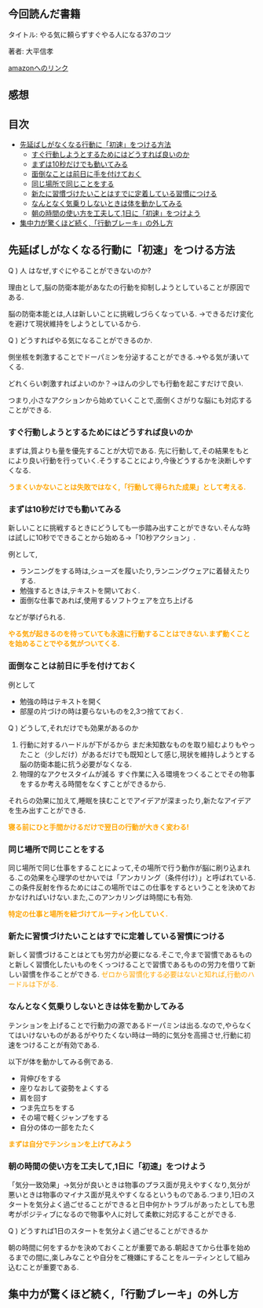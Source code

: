 ## 今回読んだ書籍<!-- omit in toc -->
タイトル: やる気に頼らずすぐやる人になる37のコツ

著者: 大平信孝

[amazonへのリンク](https://amzn.asia/d/emLHTKW)

## 感想<!-- omit in toc -->



## 目次 <!-- omit in toc -->


- [先延ばしがなくなる行動に「初速」をつける方法](#先延ばしがなくなる行動に初速をつける方法)
  - [すぐ行動しようとするためにはどうすれば良いのか](#すぐ行動しようとするためにはどうすれば良いのか)
  - [まずは10秒だけでも動いてみる](#まずは10秒だけでも動いてみる)
  - [面倒なことは前日に手を付けておく](#面倒なことは前日に手を付けておく)
  - [同じ場所で同じことをする](#同じ場所で同じことをする)
  - [新たに習慣づけたいことはすでに定着している習慣につける](#新たに習慣づけたいことはすでに定着している習慣につける)
  - [なんとなく気乗りしないときは体を動かしてみる](#なんとなく気乗りしないときは体を動かしてみる)
  - [朝の時間の使い方を工夫して,1日に「初速」をつけよう](#朝の時間の使い方を工夫して1日に初速をつけよう)
- [集中力が驚くほど続く,「行動ブレーキ」の外し方](#集中力が驚くほど続く行動ブレーキの外し方)



## 先延ばしがなくなる行動に「初速」をつける方法
Q ) 人
はなぜ,すぐにやることができないのか?


理由として,脳の防衛本能があなたの行動を抑制しようとしていることが原因である.

脳の防衛本能とは,人は新しいことに挑戦しづらくなっている.
→できるだけ変化を避けて現状維持をしようとしているから.

Q ) どうすればやる気になることができるのか.

側坐核を刺激することでドーパミンを分泌することができる.→やる気が湧いてくる.

どれくらい刺激すればよいのか？→ほんの少しでも行動を起こすだけで良い.

つまり,小さなアクションから始めていくことで,面倒くさがりな脳にも対応することができる.

### すぐ行動しようとするためにはどうすれば良いのか
まずは,質よりも量を優先することが大切である.
先に行動して,その結果をもとにより良い行動を行っていく.そうすることにより,今後どうするかを決断しやすくなる.

<font color ="Orange" >**うまくいかないことは失敗ではなく,「行動して得られた成果」として考える.**</font>

### まずは10秒だけでも動いてみる
新しいことに挑戦するときにどうしても一歩踏み出すことができない.そんな時は試しに10秒でできることから始める→「10秒アクション」.

例として,
- ランニングをする時は,シューズを履いたり,ランニングウェアに着替えたりする.
- 勉強するときは,テキストを開いておく.
- 面倒な仕事であれば,使用するソフトウェアを立ち上げる

などが挙げられる.

<font color="orange">**やる気が起きるのを待っていても永遠に行動することはできない.まず動くことを始めることでやる気がついてくる.**</font>

### 面倒なことは前日に手を付けておく
例として
- 勉強の時はテキストを開く
- 部屋の片づけの時は要らないものを2,3つ捨てておく.

Q ) どうして,それだけでも効果があるのか

1. 行動に対するハードルが下がるから
  まだ未知数なものを取り組むよりもやったこと（少しだけ）があるだけでも既知として感じ,現状を維持しようとする脳の防衛本能に抗う必要がなくなる.
2. 物理的なアクセスタイムが減る
   すぐ作業に入る環境をつくることでその物事をするか考える時間をなくすことができるから.

それらの効果に加えて,睡眠を挟むことでアイデアが深まったり,新たなアイデアを生み出すことができる.

<font color="orange">**寝る前にひと手間かけるだけで翌日の行動が大きく変わる!**</font>

### 同じ場所で同じことをする
  同じ場所で同じ仕事をすることによって,その場所で行う動作が脳に刷り込まれる.この効果を心理学のせかいでは「アンカリング（条件付け）」と呼ばれている.この条件反射を作るためにはこの場所ではこの仕事をするということを決めておかなければいけない.また,このアンカリングは時間にも有効.

  <font color="orange">**特定の仕事と場所を紐づけてルーティン化していく.** </font>

### 新たに習慣づけたいことはすでに定着している習慣につける
  新しく習慣づけることはとても労力が必要になる.そこで,今まで習慣であるものと新しく習慣化したいものをくっつけることで習慣であるものの労力を借りて新しい習慣を作ることができる.
  <font color="orange">ゼロから習慣化する必要はないと知れば,行動のハードルは下がる.</font>

### なんとなく気乗りしないときは体を動かしてみる
  テンションを上げることで行動力の源であるドーパミンは出る.なので,やらなくてはいけないものがあるがやりたくない時は一時的に気分を高揚させ,行動に初速をつけることが有効である.

  以下が体を動かしてみる例である.
  - 背伸びをする
  - 座りなおして姿勢をよくする
  - 肩を回す
  - つま先立ちをする
  - その場で軽くジャンプをする
  - 自分の体の一部をたたく

  <font color="orange">**まずは自分でテンションを上げてみよう**</font>

### 朝の時間の使い方を工夫して,1日に「初速」をつけよう
  「気分一致効果」→気分が良いときは物事のプラス面が見えやすくなり,気分が悪いときは物事のマイナス面が見えやすくなるというものである.つまり,1日のスタートを気分よく過ごせることができると日中何かトラブルがあったとしても思考がポジティブになるので物事や人に対して柔軟に対応することができる.

  Q ) どうすれば1日のスタートを気分よく過ごせることができるか
  
  朝の時間に何をするかを決めておくことが重要である.朝起きてから仕事を始めるまでの間に,楽しみなことや自分をご機嫌にすることをルーティンとして組み込むことが重要である.

## 集中力が驚くほど続く,「行動ブレーキ」の外し方
